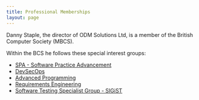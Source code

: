 ```yaml
---
title: Professional Memberships
layout: page
---
```

Danny Staple, the director of ODM Solutions Ltd, is a member of the British Computer Society (MBCS).

Within the BCS he follows these special interest groups:

* [SPA - Software Practice Advancement](https://mybcs.bcs.org/communities-and-events/bcs-communities/specialist-groups/software-practice-advancement-spa-specialist-group/)
* [DevSecOps](https://mybcs.bcs.org/communities-and-events/bcs-communities/specialist-groups/devsecops-specialist-group/)
* [Advanced Programming](https://mybcs.bcs.org/communities-and-events/bcs-communities/specialist-groups/advanced-programming-specialist-group/)
* [Requirements Engineering](https://mybcs.bcs.org/communities-and-events/bcs-communities/specialist-groups/requirements-engineering-specialist-group/)
* [Software Testing Specialist Group - SIGiST](https://mybcs.bcs.org/communities-and-events/bcs-communities/specialist-groups/software-testing-specialist-group-sigist/)
